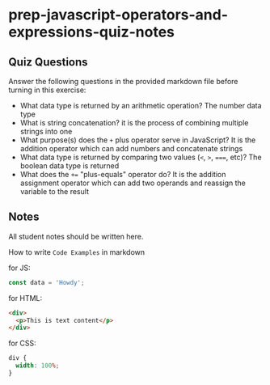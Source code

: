 # prep-javascript-operators-and-expressions-quiz-notes

## Quiz Questions

Answer the following questions in the provided markdown file before turning in this exercise:

- What data type is returned by an arithmetic operation?
The number data type
- What is string concatenation?
it is the process of combining multiple strings into one
- What purpose(s) does the `+` plus operator serve in JavaScript?
It is the addition operator which can add numbers and concatenate strings
- What data type is returned by comparing two values (`<`, `>`, `===`, etc)?
The boolean data type is returned
- What does the `+=` "plus-equals" operator do?
It is the addition assignment operator which can add two operands and reassign the variable to the result
## Notes

All student notes should be written here.

How to write `Code Examples` in markdown

for JS:

```javascript
const data = 'Howdy';
```

for HTML:

```html
<div>
  <p>This is text content</p>
</div>
```

for CSS:

```css
div {
  width: 100%;
}
```
